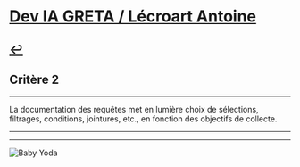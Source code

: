 
# [Dev IA GRETA / Lécroart Antoine](https://github.com/Dev-IA-2024/antoine.lecroart)

[↩️](..)
---

## Critère 2

---

La documentation des requêtes met en lumière choix de sélections, filtrages, conditions, jointures, etc., en fonction des objectifs de collecte.

---
---
![Baby Yoda](https://images3.alphacoders.com/110/1108129.jpg)
